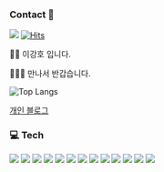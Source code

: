 ### Contact 👋
<a href="www.google.com" target="_blank"><img src="https://img.shields.io/badge/Mail: gleehave@gmail.com-000000?style=flat-square&logo=#4285F4&logoColor=FFFFFF"/></a>
[![Hits](https://hits.seeyoufarm.com/api/count/incr/badge.svg?url=https%3A%2F%2Fgithub.com%2Fgjbae1212%2Fhit-counter)](https://hits.seeyoufarm.com)                    

🙌🏻 이강호 입니다.

🧑🏻‍💻 만나서 반갑습니다.

![Top Langs](https://github-readme-stats.vercel.app/api/top-langs/?username=gleehave&layout=compact)

<a href="https://gleehave.notion.site/Develper-0171717e8a324bee847ee066ecfbd992?pvs=4">개인 블로그</a>

### 💻 Tech
<a target="_blank"><img src="https://img.shields.io/badge/Python-000000?style=flat-square&logo=#3776AB&logoColor=FFFFFF"/></a>
<a target="_blank"><img src="https://img.shields.io/badge/Django-000000?style=flat-square&logo=#3776AB&logoColor=FFFFFF"/></a>
<a target="_blank"><img src="https://img.shields.io/badge/DRF-000000?style=flat-square&logo=#3776AB&logoColor=FFFFFF"/></a>
<a target="_blank"><img src="https://img.shields.io/badge/MySQL-000000?style=flat-square&logo=#3776AB&logoColor=FFFFFF"/></a>
<a target="_blank"><img src="https://img.shields.io/badge/EC2-000000?style=flat-square&logo=#3776AB&logoColor=FFFFFF"/></a>
<a target="_blank"><img src="https://img.shields.io/badge/RDS-000000?style=flat-square&logo=#3776AB&logoColor=FFFFFF"/></a>
<a target="_blank"><img src="https://img.shields.io/badge/S3-000000?style=flat-square&logo=#3776AB&logoColor=FFFFFF"/></a>
<a target="_blank"><img src="https://img.shields.io/badge/Git-000000?style=flat-square&logo=#3776AB&logoColor=FFFFFF"/></a>
<a target="_blank"><img src="https://img.shields.io/badge/Unit Test-000000?style=flat-square&logo=#3776AB&logoColor=FFFFFF"/></a>
<a target="_blank"><img src="https://img.shields.io/badge/Modeling-000000?style=flat-square&logo=#3776AB&logoColor=FFFFFF"/></a>
<a target="_blank"><img src="https://img.shields.io/badge/Jira-000000?style=flat-square&logo=#3776AB&logoColor=FFFFFF"/></a>
<a target="_blank"><img src="https://img.shields.io/badge/Java-000000?style=flat-square&logo=#3776AB&logoColor=FFFFFF"/></a>
<a target="_blank"><img src="https://img.shields.io/badge/Spring-000000?style=flat-square&logo=#3776AB&logoColor=FFFFFF"/></a>

<!--
**gleehave/gleehave** is a ✨ _special_ ✨ repository because its `README.md` (this file) appears on your GitHub profile.

Here are some ideas to get you started:

- 🔭 I’m currently working on ...
- 🌱 I’m currently learning ...
- 👯 I’m looking to collaborate on ...
- 🤔 I’m looking for help with ...
- 💬 Ask me about ...
- 📫 How to reach me: ...
- 😄 Pronouns: ...
- ⚡ Fun fact: ...
-->
